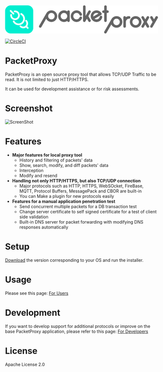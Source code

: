![PacketProxy](./assets/images/packetproxy.png)

[![CircleCI](https://circleci.com/gh/DeNA/PacketProxy/tree/master.svg?style=svg)](https://circleci.com/gh/DeNA/PacketProxy/tree/master)

# PacketProxy

PacketProxy is an open source proxy tool that allows TCP/UDP Traffic to be read. It is not limited to just HTTP/HTTPS.

It can be used for development assistance or for risk assessments.
 
# Screenshot

![ScreenShot](./assets/images/screenshot.gif)
 
# Features
 
- **Major features for local proxy tool**
  - History and filtering of packets' data
  - Show, search, modify, and diff packets' data
  - Interception
  - Modify and resend
- **Handling not only HTTP/HTTPS, but also TCP/UDP connection**
  - Major protocols such as HTTP, HTTPS, WebSOcket, FireBase, MQTT, Protocol Buffers, MessagePack and CBOR are built-in
  - You can Make a plugin for new protocols easily
- **Features for a manual application penetration test**
  - Send concurrent multiple packets for a DB transaction test
  - Change server certificate to self signed certificate for a test of client side validation
  - Built-in DNS server for packet forwarding with modifying DNS responses automatically

# Setup
  
[Download](https://github.com/DeNA/PacketProxy/releases) the version corresponding to your OS and run the installer. 

# Usage

Please see this page: [For Users](https://github.com/DeNA/PacketProxy/wiki/%E4%BD%BF%E3%81%A3%E3%81%A6%E3%81%BF%E3%82%8B)
 
# Development

If you want to develop support for additional protocols or improve on the base PacketProxy application, please refer to this page:
[For Developers](https://github.com/DeNA/PacketProxy/wiki/%E9%96%8B%E7%99%BA%E3%81%99%E3%82%8B)

 
# License

Apache License 2.0

